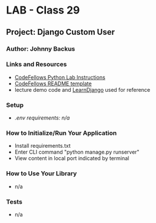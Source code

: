 # LAB - Class 29

## Project: Django Custom User

### Author: Johnny Backus

### Links and Resources

- [CodeFellows Python Lab Instructions](https://codefellows.github.io/code-401-python-guide/reference/submission-instructions/labs/)
- [CodeFellows README template](https://codefellows.github.io/code-401-python-guide/reference/submission-instructions/labs/README-template.html)
- lecture demo code and [LearnDjango](https://learndjango.com/tutorials/django-custom-user-model) used for reference

### Setup

- *.env requirements: n/a*

### How to Initialize/Run Your Application

- Install requirements.txt
- Enter CLI command "python manage.py runserver"
- View content in local port indicated by terminal

### How to Use Your Library

- n/a

### Tests

- n/a
